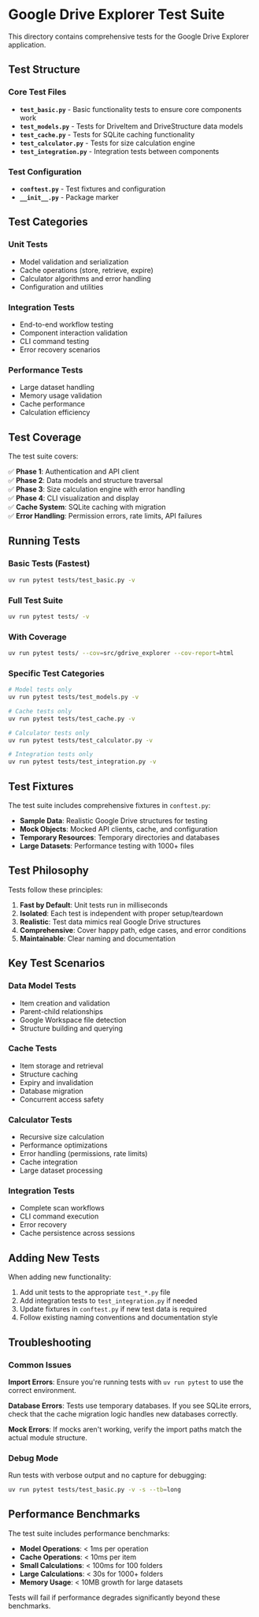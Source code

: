 # Google Drive Explorer Test Suite

This directory contains comprehensive tests for the Google Drive Explorer application.

## Test Structure

### Core Test Files

- **`test_basic.py`** - Basic functionality tests to ensure core components work
- **`test_models.py`** - Tests for DriveItem and DriveStructure data models  
- **`test_cache.py`** - Tests for SQLite caching functionality
- **`test_calculator.py`** - Tests for size calculation engine
- **`test_integration.py`** - Integration tests between components

### Test Configuration

- **`conftest.py`** - Test fixtures and configuration
- **`__init__.py`** - Package marker

## Test Categories

### Unit Tests
- Model validation and serialization
- Cache operations (store, retrieve, expire)
- Calculator algorithms and error handling
- Configuration and utilities

### Integration Tests  
- End-to-end workflow testing
- Component interaction validation
- CLI command testing
- Error recovery scenarios

### Performance Tests
- Large dataset handling
- Memory usage validation  
- Cache performance
- Calculation efficiency

## Test Coverage

The test suite covers:

✅ **Phase 1**: Authentication and API client  
✅ **Phase 2**: Data models and structure traversal  
✅ **Phase 3**: Size calculation engine with error handling  
✅ **Phase 4**: CLI visualization and display  
✅ **Cache System**: SQLite caching with migration  
✅ **Error Handling**: Permission errors, rate limits, API failures  

## Running Tests

### Basic Tests (Fastest)
```bash
uv run pytest tests/test_basic.py -v
```

### Full Test Suite
```bash
uv run pytest tests/ -v
```

### With Coverage
```bash
uv run pytest tests/ --cov=src/gdrive_explorer --cov-report=html
```

### Specific Test Categories
```bash
# Model tests only
uv run pytest tests/test_models.py -v

# Cache tests only  
uv run pytest tests/test_cache.py -v

# Calculator tests only
uv run pytest tests/test_calculator.py -v

# Integration tests only
uv run pytest tests/test_integration.py -v
```

## Test Fixtures

The test suite includes comprehensive fixtures in `conftest.py`:

- **Sample Data**: Realistic Google Drive structures for testing
- **Mock Objects**: Mocked API clients, cache, and configuration
- **Temporary Resources**: Temporary directories and databases
- **Large Datasets**: Performance testing with 1000+ files

## Test Philosophy

Tests follow these principles:

1. **Fast by Default**: Unit tests run in milliseconds
2. **Isolated**: Each test is independent with proper setup/teardown  
3. **Realistic**: Test data mimics real Google Drive structures
4. **Comprehensive**: Cover happy path, edge cases, and error conditions
5. **Maintainable**: Clear naming and documentation

## Key Test Scenarios

### Data Model Tests
- Item creation and validation
- Parent-child relationships
- Google Workspace file detection
- Structure building and querying

### Cache Tests
- Item storage and retrieval
- Structure caching
- Expiry and invalidation
- Database migration
- Concurrent access safety

### Calculator Tests
- Recursive size calculation
- Performance optimizations
- Error handling (permissions, rate limits)
- Cache integration
- Large dataset processing

### Integration Tests
- Complete scan workflows
- CLI command execution
- Error recovery
- Cache persistence across sessions

## Adding New Tests

When adding new functionality:

1. Add unit tests to the appropriate `test_*.py` file
2. Add integration tests to `test_integration.py` if needed
3. Update fixtures in `conftest.py` if new test data is required
4. Follow existing naming conventions and documentation style

## Troubleshooting

### Common Issues

**Import Errors**: Ensure you're running tests with `uv run pytest` to use the correct environment.

**Database Errors**: Tests use temporary databases. If you see SQLite errors, check that the cache migration logic handles new databases correctly.

**Mock Errors**: If mocks aren't working, verify the import paths match the actual module structure.

### Debug Mode

Run tests with verbose output and no capture for debugging:

```bash
uv run pytest tests/test_basic.py -v -s --tb=long
```

## Performance Benchmarks

The test suite includes performance benchmarks:

- **Model Operations**: < 1ms per operation
- **Cache Operations**: < 10ms per item
- **Small Calculations**: < 100ms for 100 folders
- **Large Calculations**: < 30s for 1000+ folders
- **Memory Usage**: < 10MB growth for large datasets

Tests will fail if performance degrades significantly beyond these benchmarks.